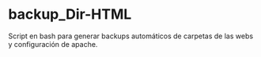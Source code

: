 # backup_Dir-HTML
Script en bash para generar backups automáticos de carpetas de las webs y configuración de apache.
